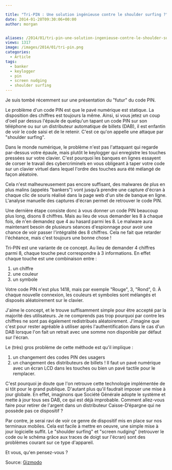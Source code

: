 ```yaml
---

title: "Tri-PIN : Une solution ingénieuse contre le shoulder surfing ?"
date: 2014-01-28T09:30:06+00:00
author: morgan


aliases: /2014/01/tri-pin-une-solution-ingenieuse-contre-le-shoulder-surfing/
views: 1317
image: /images/2014/01/tri-pin.png
categories:
  - Article
tags:
  - banker
  - keylogger
  - pin
  - screen nudging
  - shoulder surfing
---
```

Je suis tombé récemment sur une présentation du "futur" du code PIN.

Le problème d'un code PIN est que le pavé numérique est statique. La disposition des chiffres est toujours la même. Ainsi, si vous jetez un coup d'oeil par dessus l'épaule de quelqu'un tapant un code PIN sur son téléphone ou sur un distributeur automatique de billets (DAB), il est enfantin de voir le code saisi et de le retenir. C'est ce qu'on appelle une attaque par "shoulder surfing".

Dans le monde numérique, le problème n'est pas l'attaquant qui regarde par-dessus votre épaule, mais plutôt le keylogger qui enregistre les touches pressées sur votre clavier. C'est pourquoi les banques en lignes essayent de corser le travail des cybercriminels en vous obligeant à taper votre code sur un clavier virtuel dans lequel l'ordre des touches aura été mélangé de façon aléatoire.

Cela n'est malheureusement pas encore suffisant, des malwares de plus en plus malins (appelés "bankers") vont jusqu’à prendre une capture d'écran à chaque clic de souris réalisé dans la page web d'un site de banque en ligne. L'analyse manuelle des captures d'écran permet de retrouver le code PIN.

Une dernière étape consiste donc à vous donner un code PIN beaucoup plus long, disons 8 chiffres. Mais au lieu de vous demander les 8 à chaque fois, de n'en demandez que 4 au hasard parmi les 8. Le malware aura maintenant besoin de plusieurs séances d'espionnage pour avoir une chance de voir passer l'intégralité des 8 chiffres. Cela ne fait que retarder l'échéance, mais c'est toujours une bonne chose !

Tri-PIN est une variante de ce concept. Au lieu de demander 4 chiffres parmi 8, chaque touche peut correspondre à 3 informations. En effet chaque touche est une combinaison entre :

  1. un chiffre
  2. une couleur
  3. un symbole

Votre code PIN n'est plus 1418, mais par exemple "Rouge", 3, "Rond", 0. À chaque nouvelle connexion, les couleurs et symboles sont mélangés et disposés aléatoirement sur le clavier.



J'aime le concept, et le trouve suffisamment simple pour être accepté par la majorité des utilisateurs. Je ne comprends pas trop pourquoi par contre les chiffres ne sont pas également redistribués aléatoirement. J'imagine que c'est pour rester agréable à utiliser après l'authentification dans le cas d'un DAB lorsque l'on fait un retrait avec une somme non disponible par défaut sur l'écran.

Le (très) gros problème de cette méthode est qu'il implique :

  1. un changement des codes PIN des usagers
  2. un changement des distributeurs de billets ! Il faut un pavé numérique avec un écran LCD dans les touches ou bien un pavé tactile pour le remplacer.

C'est pourquoi je doute que l'on retrouve cette technologie implémentée de si tôt pour le grand publique. D'autant plus qu'il faudrait imposer une mise à jour globale. En effet, imaginons que Société Générale adopte le système et mette à jour tous ses DAB, ce qui est déjà improbable. Comment allez-vous faire pour retirer de l'argent dans un distributeur Caisse-D’épargne qui ne possède pas ce dispositif ?

Par contre, je serai ravi de voir ce genre de dispositif mis en place sur nos terminaux mobiles. Cela est facile à mettre en oeuvre, une simple mise à jour logicielle suffit. Le "shoulder surfing" et "screen nudging" (retrouver le code ou le schéma grâce aux traces de doigt sur l'écran) sont des problèmes courant sur ce type d'appareil.

Et vous, qu'en pensez-vous ?

Source: [Gizmodo](http://gizmodo.com/the-future-of-pin-could-involve-color-and-shape-buttons-1509670607)
